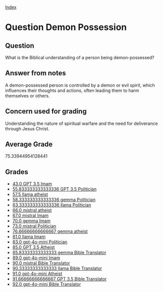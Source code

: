 
[Index](../../index.md)
# Question Demon Possession
## Question
What is the Biblical understanding of a person being demon-possessed?

## Answer from notes
A demon-possessed person is controlled by a demon or evil spirit, which influences their thoughts and actions, often leading them to harm themselves or others.

## Concern used for grading
Understanding the nature of spiritual warfare and the need for deliverance through Jesus Christ.

## Average Grade
75.33944954128441

## Grades
 * [43.0 GPT 3.5 Imam](../answers/GPT_3.5_Imam/Demon_Possession.md)
 * [55.833333333333336 GPT 3.5 Politician](../answers/GPT_3.5_Politician/Demon_Possession.md)
 * [57.5 llama atheist](../answers/llama_atheist/Demon_Possession.md)
 * [58.333333333333336 gemma Politician](../answers/gemma_Politician/Demon_Possession.md)
 * [63.333333333333336 llama Politician](../answers/llama_Politician/Demon_Possession.md)
 * [66.0 mistral atheist](../answers/mistral_atheist/Demon_Possession.md)
 * [67.0 mistral Imam](../answers/mistral_Imam/Demon_Possession.md)
 * [70.0 gemma Imam](../answers/gemma_Imam/Demon_Possession.md)
 * [73.0 mistral Politician](../answers/mistral_Politician/Demon_Possession.md)
 * [76.66666666666667 gemma atheist](../answers/gemma_atheist/Demon_Possession.md)
 * [81.0 llama Imam](../answers/llama_Imam/Demon_Possession.md)
 * [83.0 gpt-4o-mini Politician](../answers/gpt-4o-mini_Politician/Demon_Possession.md)
 * [85.0 GPT 3.5 Atheist](../answers/GPT_3.5_Atheist/Demon_Possession.md)
 * [85.83333333333333 gemma Bible Translator](../answers/gemma_Bible_Translator/Demon_Possession.md)
 * [89.0 gpt-4o-mini Imam](../answers/gpt-4o-mini_Imam/Demon_Possession.md)
 * [90.0 mistral Bible Translator](../answers/mistral_Bible_Translator/Demon_Possession.md)
 * [90.33333333333333 llama Bible Translator](../answers/llama_Bible_Translator/Demon_Possession.md)
 * [91.0 gpt-4o-mini Atheist](../answers/gpt-4o-mini_Atheist/Demon_Possession.md)
 * [91.66666666666667 GPT 3.5 Bible Translator](../answers/GPT_3.5_Bible_Translator/Demon_Possession.md)
 * [92.0 gpt-4o-mini Bible Translator](../answers/gpt-4o-mini_Bible_Translator/Demon_Possession.md)
